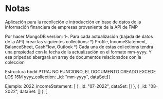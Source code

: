 # Notas

Aplicación para la recolleción e introducción en base de datos de la información financiera de empresas proveniente de la API de FMP

Por hacer MongoDB version:
1-. Para cada actualización (bajada de datos de la API) crear las siguientes collections:
    *) Profile, IncomeStatement, BalanceSheet, CashFlow, Outlook
    *) Cada una de estas collections tendrá una propiedad con la fecha de la actualización en el formato mm-yyyy. Y esa pripedad abergará un array de documentos relacionados con la coleccion

Estructura  bbdd PTRA: NO FUNCIONO, EL DOCUMENTO CREADO EXCEDE LOS 16M
yyyy_collection: _id: "mm-yyyy", dataSet:[]

Ejemplo: 2022_incomeStatement: [
    {
        _id: "07-2022",
        dataSet: []
    },
    {
        _id: "08-2022",
        dataSet: []
    },
]
